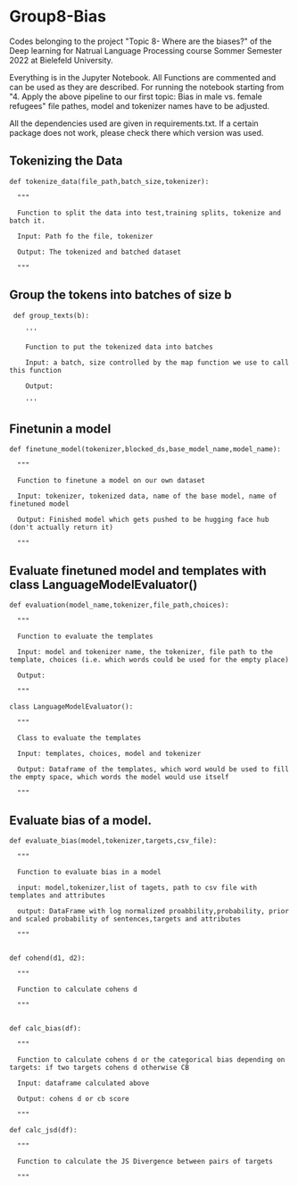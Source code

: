 # Group8-Bias

Codes belonging to the project "Topic 8- Where are the biases?" of the Deep learning for Natrual Language Processing course Sommer Semester 2022 at Bielefeld University.

Everything is in the Jupyter Notebook. All Functions are commented and can be used as they are described. For running the notebook starting from "4. Apply the above pipeline to our first topic: Bias in male vs. female refugees" file pathes, model and tokenizer names have to be adjusted.

All the dependencies used are given in requirements.txt. If a certain package does not work, please check there which version was used.

## Tokenizing the Data

    def tokenize_data(file_path,batch_size,tokenizer):

      """

      Function to split the data into test,training splits, tokenize and batch it.

      Input: Path fo the file, tokenizer

      Output: The tokenized and batched dataset

      """
  

## Group the tokens into batches of size b

     def group_texts(b):

        '''

        Function to put the tokenized data into batches

        Input: a batch, size controlled by the map function we use to call this function

        Output: 

        '''
  
## Finetunin a model
    def finetune_model(tokenizer,blocked_ds,base_model_name,model_name):

      """

      Function to finetune a model on our own dataset

      Input: tokenizer, tokenized data, name of the base model, name of finetuned model

      Output: Finished model which gets pushed to be hugging face hub (don't actually return it)

      """
  
  
 ## Evaluate finetuned model and templates with class LanguageModelEvaluator() 
 
    def evaluation(model_name,tokenizer,file_path,choices):

      """

      Function to evaluate the templates

      Input: model and tokenizer name, the tokenizer, file path to the template, choices (i.e. which words could be used for the empty place)

      Output:

      """
  
    class LanguageModelEvaluator():

      """

      Class to evaluate the templates

      Input: templates, choices, model and tokenizer

      Output: Dataframe of the templates, which word would be used to fill the empty space, which words the model would use itself

      """

  
 ## Evaluate bias of a model. 
 
    def evaluate_bias(model,tokenizer,targets,csv_file):

      """

      Function to evaluate bias in a model

      input: model,tokenizer,list of tagets, path to csv file with templates and attributes

      output: DataFrame with log normalized proabbility,probability, prior and scaled probability of sentences,targets and attributes

      """

 
    def cohend(d1, d2):

      """

      Function to calculate cohens d

      """
  
  
    def calc_bias(df):

      """

      Function to calculate cohens d or the categorical bias depending on targets: if two targets cohens d otherwise CB

      Input: dataframe calculated above

      Output: cohens d or cb score

      """  
  
    def calc_jsd(df):

      """

      Function to calculate the JS Divergence between pairs of targets

      """
  
